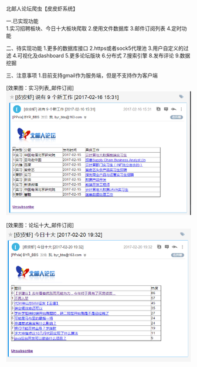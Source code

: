 
北邮人论坛爬虫【皮皮虾系统】

一.已实现功能  
1.实习招聘板块、今日十大板块爬取
2.使用文件数据库
3.邮件订阅列表
4.定时功能

二、待实现功能
1.更多的数据库接口
2.https或者sock5代理池
3.用户自定义的过滤
4.可视化及dashboard
5.更多论坛版块
6.分布式
7.搜索引擎
8.发布评论
9.数据挖掘


三、注意事项
1.目前支持gmail作为服务端，但是不支持作为客户端

[效果图：实习列表_邮件订阅]
![image](https://github.com/Dogless-plus/BYR_BBS_Spider/blob/master/capture/im1.PNG)

[效果图：论坛十大_邮件订阅]
![image](https://github.com/Dogless-plus/BYR_BBS_Spider/blob/master/capture/topten.png)


